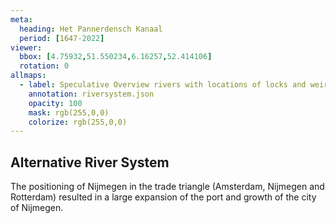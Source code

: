```yaml
---
meta:
  heading: Het Pannerdensch Kanaal
  period: [1647-2022]
viewer:
  bbox: [4.75932,51.550234,6.16257,52.414106]
  rotation: 0
allmaps:
  - label: Speculative Overview rivers with locations of locks and weir complexes (2022). 2023. 210 x 148,5 mm. The Berlage. Based on Overview rivers with locations of locks and weir complexes, 2022. 470 x 705 mm. Rijkswaterstaat.
    annotation: riversystem.json
    opacity: 100
    mask: rgb(255,0,0)
    colorize: rgb(255,0,0)
---
```


## Alternative River System

The positioning of Nijmegen in the trade triangle (Amsterdam, Nijmegen and Rotterdam) resulted in a large expansion of the port and growth of the city of Nijmegen.
